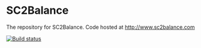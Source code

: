 SC2Balance
==========

The repository for SC2Balance. Code hosted at http://www.sc2balance.com

[![Build status](https://ci.appveyor.com/api/projects/status/burfp45nsntt4ufs)](https://ci.appveyor.com/project/MarkMcCaigue/sc2balance)